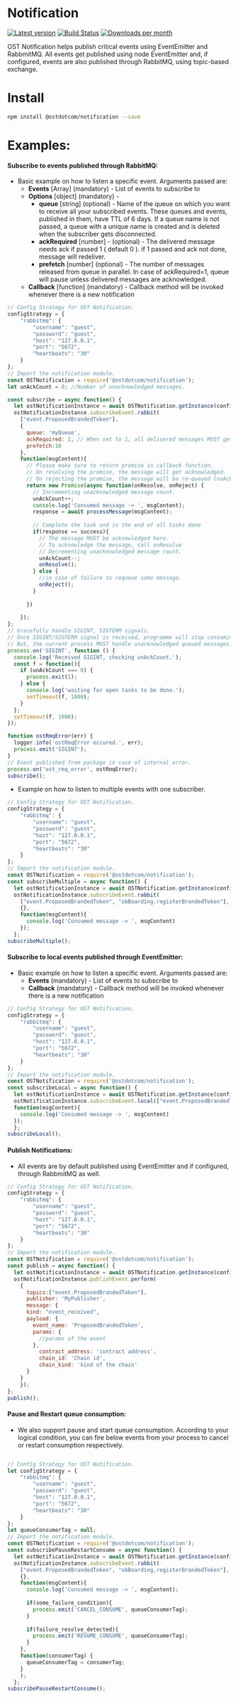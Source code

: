 # Notification

[![Latest version](https://img.shields.io/npm/v/@ostdotcom/notification.svg?maxAge=3600)][npm]
[![Build Status](https://travis-ci.org/ostdotcom/notification.svg?branch=develop)][travis]
[![Downloads per month](https://img.shields.io/npm/dm/@ostdotcom/notification.svg?maxAge=3600)][npm]


[npm]: https://www.npmjs.com/package/@ostdotcom/notification
[travis]: https://travis-ci.org/ostdotcom/notification

OST Notification helps publish critical events using EventEmitter and RabbmitMQ. All events get published using node EventEmitter and, if configured, events are also published through RabbitMQ, using topic-based exchange.

# Install

```bash
npm install @ostdotcom/notification --save
```

# Examples:

#### Subscribe to events published through RabbitMQ:

- Basic example on how to listen a specific event. Arguments passed are:
  - <b>Events</b> [Array] (mandatory) - List of events to subscribe to
  - <b>Options</b> [object] (mandatory) - 
    - <b>queue</b> [string] (optional) - Name of the queue on which you want to receive all your subscribed events. These queues and events, published in them, have TTL of 6 days. If a queue name is not passed, a queue with a unique name is created and is deleted when the subscriber gets disconnected.
    - <b>ackRequired</b> [number] - (optional) - The delivered message needs ack if passed 1 ( default 0 ). if 1 passed and ack not done, message will redeliver.
    - <b>prefetch</b> [number] (optional) - The number of messages released from queue in parallel. In case of ackRequired=1, queue will pause unless delivered messages are acknowledged.
  - <b>Callback</b> [function] (mandatory) - Callback method will be invoked whenever there is a new notification
  
```js
// Config Strategy for OST Notification.
configStrategy = {
	"rabbitmq": {
        "username": "guest",
        "password": "guest",
        "host": "127.0.0.1",
        "port": "5672",
        "heartbeats": "30"
    }
};
// Import the notification module.
const OSTNotification = require('@ostdotcom/notification');
let unAckCount = 0; //Number of unacknowledged messages.

const subscribe = async function() {
  let ostNotificationInstance = await OSTNotification.getInstance(configStrategy);
  ostNotificationInstance.subscribeEvent.rabbit(
    ["event.ProposedBrandedToken"],
    {
      queue: 'myQueue',
      ackRequired: 1, // When set to 1, all delivered messages MUST get acknowledge. 
      prefetch:10
    }, 
    function(msgContent){
      // Please make sure to return promise in callback function. 
      // On resolving the promise, the message will get acknowledged.
      // On rejecting the promise, the message will be re-queued (noAck)
      return new Promise(async function(onResolve, onReject) {
        // Incrementing unacknowledged message count.
        unAckCount++;
        console.log('Consumed message -> ', msgContent);
        response = await processMessage(msgContent);
        
        // Complete the task and in the end of all tasks done
        if(response == success){
          // The message MUST be acknowledged here.
          // To acknowledge the message, call onResolve
          // Decrementing unacknowledged message count.
          unAckCount--;
          onResolve();   
        } else {
          //in case of failure to requeue same message.
          onReject();
        }
       
      })
    
    });
};
// Gracefully handle SIGINT, SIGTERM signals.
// Once SIGINT/SIGTERM signal is received, programme will stop consuming new messages. 
// But, the current process MUST handle unacknowledged queued messages.
process.on('SIGINT', function () {
  console.log('Received SIGINT, checking unAckCount.');
  const f = function(){
    if (unAckCount === 0) {
      process.exit(1);
    } else {
      console.log('waiting for open tasks to be done.');
      setTimeout(f, 1000);
    }
  };
  setTimeout(f, 1000);
});

function ostRmqError(err) {
  logger.info('ostRmqError occured.', err);
  process.emit('SIGINT');
}
// Event published from package in case of internal error.
process.on('ost_rmq_error', ostRmqError);
subscribe();
```

- Example on how to listen to multiple events with one subscriber.

```js
// Config Strategy for OST Notification.
configStrategy = {
	"rabbitmq": {
        "username": "guest",
        "password": "guest",
        "host": "127.0.0.1",
        "port": "5672",
        "heartbeats": "30"
    }
};
// Import the notification module.
const OSTNotification = require('@ostdotcom/notification');
const subscribeMultiple = async function() {
  let ostNotificationInstance = await OSTNotification.getInstance(configStrategy);
  ostNotificationInstance.subscribeEvent.rabbit(
    ["event.ProposedBrandedToken", "obBoarding.registerBrandedToken"],
    {}, 
    function(msgContent){
      console.log('Consumed message -> ', msgContent)
    });
  };
subscribeMultiple();
```

#### Subscribe to local events published through EventEmitter:

- Basic example on how to listen a specific event. Arguments passed are:
  - <b>Events</b> (mandatory) - List of events to subscribe to
  - <b>Callback</b> (mandatory) - Callback method will be invoked whenever there is a new notification
  
```js
// Config Strategy for OST Notification.
configStrategy = {
	"rabbitmq": {
        "username": "guest",
        "password": "guest",
        "host": "127.0.0.1",
        "port": "5672",
        "heartbeats": "30"
    }
};
// Import the notification module.
const OSTNotification = require('@ostdotcom/notification');
const subscribeLocal = async function() {
  let ostNotificationInstance = await OSTNotification.getInstance(configStrategy);
  ostNotificationInstance.subscribeEvent.local(["event.ProposedBrandedToken"], 
  function(msgContent){
    console.log('Consumed message -> ', msgContent)
  });
  };
subscribeLocal();
```

#### Publish Notifications:

- All events are by default published using EventEmitter and if configured, through RabbmitMQ as well.

```js
// Config Strategy for OST Notification.
configStrategy = {
	"rabbitmq": {
        "username": "guest",
        "password": "guest",
        "host": "127.0.0.1",
        "port": "5672",
        "heartbeats": "30"
    }
};
// Import the notification module.
const OSTNotification = require('@ostdotcom/notification');
const publish = async function() {
  let ostNotificationInstance = await OSTNotification.getInstance(configStrategy);
  ostNotificationInstance.publishEvent.perform(
    {
      topics:["event.ProposedBrandedToken"], 
      publisher: 'MyPublisher',
      message: {
  	  kind: "event_received",
  	  payload: {
  		event_name: 'ProposedBrandedToken',
  		params: {
  		  //params of the event
  		},
          contract_address: 'contract address',
          chain_id: 'Chain id',
          chain_kind: 'kind of the chain'
  	  }
  	}
    });
};
publish();
```

#### Pause and Restart queue consumption:

- We also support pause and start queue consumption. According to your logical condition, you can fire below events from your process to cancel or restart consumption respectively.

```js

// Config Strategy for OST Notification.
let configStrategy = {
	"rabbitmq": {
        "username": "guest",
        "password": "guest",
        "host": "127.0.0.1",
        "port": "5672",
        "heartbeats": "30"
    }
};
let queueConsumerTag = null;
// Import the notification module.
const OSTNotification = require('@ostdotcom/notification');
const subscribePauseRestartConsume = async function() {
  let ostNotificationInstance = await OSTNotification.getInstance(configStrategy);
  ostNotificationInstance.subscribeEvent.rabbit(
    ["event.ProposedBrandedToken", "obBoarding.registerBrandedToken"],
    {}, 
    function(msgContent){
      console.log('Consumed message -> ', msgContent);
      
      if(some_failure_condition){
        process.emit('CANCEL_CONSUME', queueConsumerTag);
      }
      
      if(failure_resolve_detected){
        process.emit('RESUME_CONSUME', queueConsumerTag);
      }
    },
    function(consumerTag) {
      queueConsumerTag = consumerTag;
    }
    );
  };
subscribePauseRestartConsume();
```
